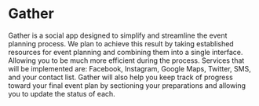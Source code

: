 # Gather

Gather is a social app designed to simplify and streamline the event planning process. We plan to
achieve this result by taking established resources for event planning and combining them into a
single interface. Allowing you to be much more efficient during the process. Services that will
be implemented are: Facebook, Instagram, Google Maps, Twitter, SMS, and your contact list.
Gather will also help you keep track of progress toward your final event plan by sectioning
your preparations and allowing you to update the status of each.  
